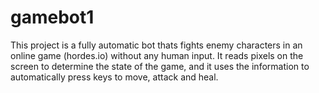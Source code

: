# gamebot1

This project is a fully automatic bot thats fights enemy characters in an online game (hordes.io) without any human input. It reads pixels on the screen to determine the state of the game, and it uses the information to automatically press keys to move, attack and heal.
